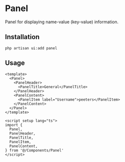 # Panel

Panel for displaying name-value (key-value) information.

<ComponentPreview name="Panel" class="w-full" />

## Installation

```shell
php artisan ui:add panel
```

## Usage

```vue
<template>
  <Panel>
    <PanelHeader>
      <PanelTitle>General</PanelTitle>
    </PanelHeader>
    <PanelContent>
      <PanelItem label="Username">peeters</PanelItem>
    </PanelContent>
  </Panel>
</template>

<script setup lang="ts">
import {
  Panel,
  PanelHeader,
  PanelTitle,
  PanelItem,
  PanelContent,
} from '@/Components/Panel'
</script>
```
